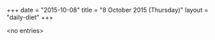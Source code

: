 +++
date = "2015-10-08"
title = "8 October 2015 (Thursday)"
layout = "daily-diet"
+++


\<no entries\>
